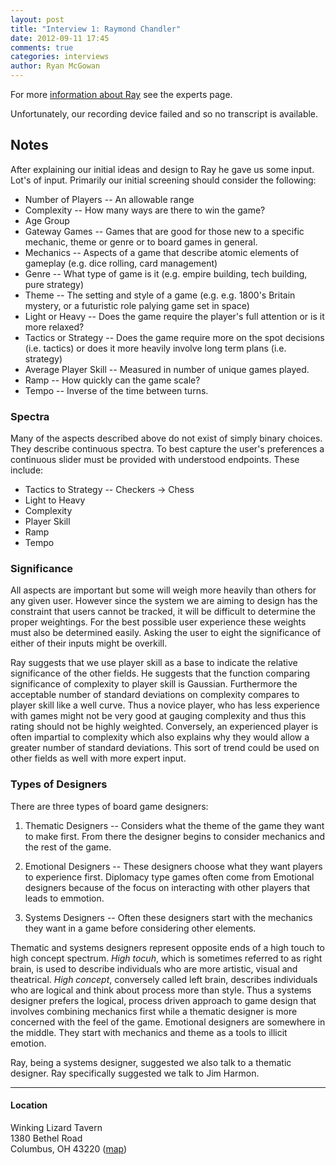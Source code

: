 ```yaml
---
layout: post
title: "Interview 1: Raymond Chandler"
date: 2012-09-11 17:45
comments: true
categories: interviews
author: Ryan McGowan
---
```


For more [information about Ray](/experts#ray) see the experts page.

Unfortunately, our recording device failed and so no transcript is available.

## Notes

After explaining our initial ideas and design to Ray he gave us some input.
Lot's of input.  Primarily our initial screening should consider the following:

*   Number of Players -- An allowable range
*   Complexity -- How many ways are there to win the game?
*   Age Group
*   Gateway Games -- Games that are good for those new to a specific mechanic,
    theme or genre or to board games in general.
*   Mechanics -- Aspects of a game that describe atomic elements of gameplay
    (e.g. dice rolling, card management)
*   Genre -- What type of game is it (e.g. empire building, tech building, pure
    strategy)
*   Theme -- The setting and style of a game (e.g. e.g. 1800's Britain mystery,
    or a futuristic role palying game set in space)
*   Light or Heavy -- Does the game require the player's full attention or is it
    more relaxed?
*   Tactics or Strategy -- Does the game require more on the spot decisions
    (i.e. tactics) or does it more heavily involve long term plans \(i.e.
    strategy\)
*   Average Player Skill -- Measured in number of unique games played.
*   Ramp -- How quickly can the game scale?
*   Tempo -- Inverse of the time between turns.

### Spectra

Many of the aspects described above do not exist of simply binary choices. They
describe continuous spectra.  To best capture the user's preferences a
continuous slider must be provided with understood endpoints. These include:

*   Tactics to Strategy -- Checkers &rarr; Chess
*   Light to Heavy
*   Complexity
*   Player Skill
*   Ramp
*   Tempo

### Significance

All aspects are important but some will weigh more heavily than others for any
given user.  However since the system we are aiming to design has the constraint
that users cannot be tracked, it will be difficult to determine the proper
weightings.  For the best possible user experience these weights must also be
determined easily.  Asking the user to eight the significance of either of their
inputs might be overkill.

Ray suggests that we use player skill as a base to indicate the relative
significance of the other fields. He suggests that the function comparing
significance of complexity to player skill is Gaussian.  Furthermore the
acceptable number of standard deviations on complexity compares to player skill
like a well curve.  Thus a novice player, who has less experience with games
might not be very good at gauging complexity and thus this rating should not be
highly weighted.  Conversely, an experienced player is often impartial to
complexity which also explains why they would allow a greater number of standard
deviations.  This sort of trend could be used on other fields as well with more
expert input.

### Types of Designers

There are three types of board game designers:

1.  Thematic Designers -- Considers what the theme of the game they want to
    make first.  From there the designer begins to consider mechanics and
    the rest of the game.

2.  Emotional Designers -- These designers choose what they want players to
    experience first.  Diplomacy type games often come from Emotional designers
    because of the focus on interacting with other players that leads to
    emmotion.

3.  Systems Designers -- Often these designers start with the mechanics they
    want in a game before considering other elements.

Thematic and systems designers represent opposite ends of a high touch to high
concept spectrum. *High tocuh*, which is sometimes referred to as right brain,
is used to describe individuals who are more artistic, visual and theatrical.
*High concept*, conversely called left brain, describes individuals who are
logical and think about process more than style.  Thus a systems designer
prefers the logical, process driven approach to game design that involves
combining mechanics first while a thematic designer is more concerned with the
feel of the game.  Emotional designers are somewhere in the middle.  They start
with mechanics and theme as a tools to illicit emotion.

Ray, being a systems designer, suggested we also talk to a thematic designer.
Ray specifically suggested we talk to Jim Harmon.

---
#### Location

Winking Lizard Tavern<br />
1380 Bethel Road<br />
Columbus, OH 43220
\([map](https://maps.google.com/maps?q=winking+lizard&hl=en&fb=1&gl=us&hq=winking+lizard&hnear=0x883889c1b990de71:0xe43266f8cfb1b533,Columbus,+OH&cid=0,0,8098358951767320088&t=h&z=16)\)
